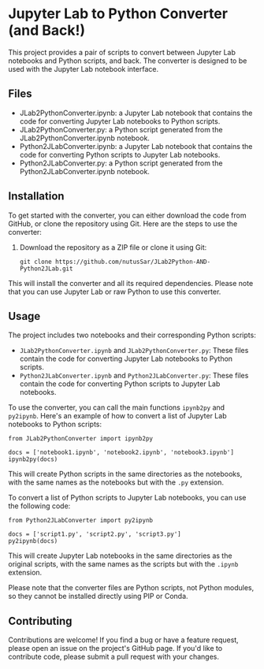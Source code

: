 <h1>Jupyter Lab to Python Converter (and Back!)</h1>

   <p>This project provides a pair of scripts to convert between Jupyter Lab notebooks and Python scripts, and back. The converter is designed to be used with the Jupyter Lab notebook interface.</p>

   <h2>Files</h2>
    <ul>
      <li>JLab2PythonConverter.ipynb: a Jupyter Lab notebook that contains the code for converting Jupyter Lab notebooks to Python scripts.</li>
      <li>JLab2PythonConverter.py: a Python script generated from the JLab2PythonConverter.ipynb notebook.</li>
      <li>Python2JLabConverter.ipynb: a Jupyter Lab notebook that contains the code for converting Python scripts to Jupyter Lab notebooks.</li>
      <li>Python2JLabConverter.py: a Python script generated from the Python2JLabConverter.ipynb notebook.</li>
    </ul>
    
 <h2>Installation</h2>

   <p>To get started with the converter, you can either download the code from GitHub, or clone the repository using Git. Here are the steps to use the converter:</p>

   <ol>
      <li>Download the repository as a ZIP file or clone it using Git:</li>
      <pre><code>git clone https://github.com/nutusSar/JLab2Python-AND-Python2JLab.git</code></pre>
    </ol>

<p>This will install the converter and all its required dependencies. Please note that you can use Jupyter Lab or raw Python to use this converter.</p>

<h2>Usage</h2>
<p>The project includes two notebooks and their corresponding Python scripts:</p>

<ul>
  <li><code>JLab2PythonConverter.ipynb</code> and <code>JLab2PythonConverter.py</code>: These files contain the code for converting Jupyter Lab notebooks to Python scripts.</li>
  <li><code>Python2JLabConverter.ipynb</code> and <code>Python2JLabConverter.py</code>: These files contain the code for converting Python scripts to Jupyter Lab notebooks.</li>
</ul>

<p>To use the converter, you can call the main functions <code>ipynb2py</code> and <code>py2ipynb</code>. Here's an example of how to convert a list of Jupyter Lab notebooks to Python scripts:</p>

<pre><code>from JLab2PythonConverter import ipynb2py

docs = ['notebook1.ipynb', 'notebook2.ipynb', 'notebook3.ipynb']
ipynb2py(docs)
</code></pre>

<p>This will create Python scripts in the same directories as the notebooks, with the same names as the notebooks but with the <code>.py</code> extension.</p>

<p>To convert a list of Python scripts to Jupyter Lab notebooks, you can use the following code:</p>

<pre><code>from Python2JLabConverter import py2ipynb

docs = ['script1.py', 'script2.py', 'script3.py']
py2ipynb(docs)
</code></pre>

<p>This will create Jupyter Lab notebooks in the same directories as the original scripts, with the same names as the scripts but with the <code>.ipynb</code> extension.</p>

 <p>Please note that the converter files are Python scripts, not Python modules, so they cannot be installed directly using PIP or Conda.</p>

<h2>Contributing</h2>
<p>Contributions are welcome! If you find a bug or have a feature request, please open an issue on the project's GitHub page. If you'd like to contribute code, please submit a pull request with your changes.</p>
